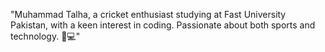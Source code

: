 "Muhammad Talha, a cricket enthusiast studying at Fast University Pakistan, with a keen interest in coding. Passionate about both sports and technology. 🏏💻"
